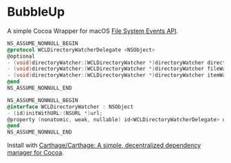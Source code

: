 # BubbleUp

A simple Cocoa Wrapper for macOS [File System Events API](https://developer.apple.com/library/content/documentation/Darwin/Conceptual/FSEvents_ProgGuide/UsingtheFSEventsFramework/UsingtheFSEventsFramework.html).

``` objective-c
NS_ASSUME_NONNULL_BEGIN
@protocol WCLDirectoryWatcherDelegate <NSObject>
@optional
- (void)directoryWatcher:(WCLDirectoryWatcher *)directoryWatcher directoryWasCreatedOrModifiedAtPath:(NSString *)path;
- (void)directoryWatcher:(WCLDirectoryWatcher *)directoryWatcher fileWasCreatedOrModifiedAtPath:(NSString *)path;
- (void)directoryWatcher:(WCLDirectoryWatcher *)directoryWatcher itemWasRemovedAtPath:(NSString *)path;
@end
NS_ASSUME_NONNULL_END

NS_ASSUME_NONNULL_BEGIN
@interface WCLDirectoryWatcher : NSObject
- (id)initWithURL:(NSURL *)url;
@property (nonatomic, weak, nullable) id<WCLDirectoryWatcherDelegate> delegate;
@end
NS_ASSUME_NONNULL_END
```

Install with [Carthage/Carthage: A simple, decentralized dependency manager for Cocoa](https://github.com/Carthage/Carthage).

